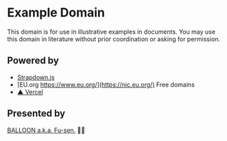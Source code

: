 # Example Domain

This domain is for use in illustrative examples in documents. You may use this domain in literature without prior coordination or asking for permission.

## Powered by

- [Strapdown.js](https://strapdownjs.com/)
- [EU.org https://www.eu.org/](https://nic.eu.org/) Free domains
- [▲ Vercel](https://vercel.com/)

## Presented by

[BALLOON a.k.a. Fu-sen.](https://balloon.im/) 🎈😍
